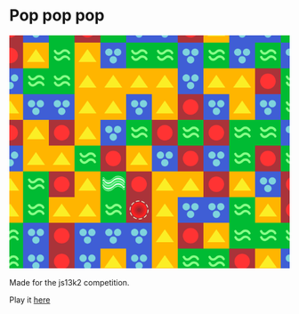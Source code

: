 Pop pop pop
================
[![screenshot](https://raw.githubusercontent.com/Paul-Andre/ShapesPopper/master/Screenshot_2016-09-12_23-49-57.png)](https://paul-andre.github.io/ShapesPopper/publicMin/)

Made for the js13k2 competition.

Play it [here](https://paul-andre.github.io/ShapesPopper/publicMin/)

